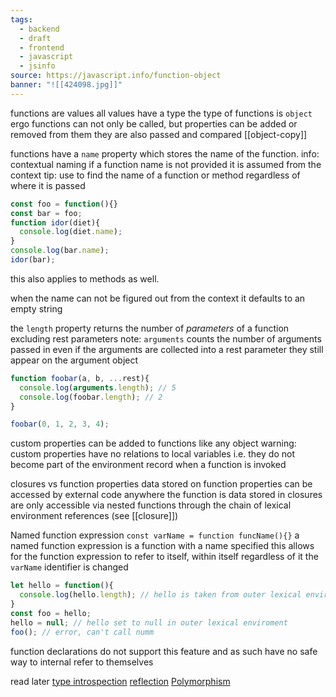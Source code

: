 ```yaml
---
tags:
  - backend
  - draft
  - frontend
  - javascript
  - jsinfo
source: https://javascript.info/function-object
banner: "![[424098.jpg]]"
---
```

functions are values
all values have a type
the type of functions is `object`
ergo functions can not only be called, but properties can be added or removed from them
they are also passed and compared [[object-copy]]

functions have a `name` property which stores the name of the function.
info: contextual naming
	if a function name is not provided it is assumed from the context
tip: use to find the name of a function or method regardless of where it is passed
```javascript
const foo = function(){}
const bar = foo;
function idor(diet){
  console.log(diet.name);
}
console.log(bar.name);
idor(bar);
```
this also applies to methods as well.

when the name can not be figured out from the context it defaults to an empty string

the `length` property returns the number of *parameters* of a function excluding rest parameters 
note:
	`arguments` counts the number of arguments passed in
	even if the arguments are collected into a rest parameter
	they still appear on the argument object

```javascript
function foobar(a, b, ...rest){
  console.log(arguments.length); // 5
  console.log(foobar.length); // 2
}

foobar(0, 1, 2, 3, 4);
```



custom properties can be added to functions like any object
warning:
	custom properties have no relations to local variables
	i.e. they do not become part of the environment record when a function is invoked


closures vs function properties
data stored on function properties can be accessed by external code anywhere the function is 
data stored in closures are only accessible via nested functions through the chain of lexical environment references (see [[closure]])



Named function expression
`const varName = function funcName(){}`
a named function expression is a function with a name specified 
this allows for the function expression to refer to itself, within itself regardless of it the `varName` identifier is changed

```javascript
let hello = function(){
  console.log(hello.length); // hello is taken from outer lexical environment
}
const foo = hello;
hello = null; // hello set to null in outer lexical enviroment 
foo(); // error, can't call numm
```

function declarations do not support this feature and as such have no safe way to internal refer to themselves


read later
[type introspection](https://en.wikipedia.org/wiki/Type_introspection)
[reflection](https://en.wikipedia.org/wiki/Reflective_programming)
[Polymorphism](https://en.wikipedia.org/wiki/Polymorphism_(computer_science))
